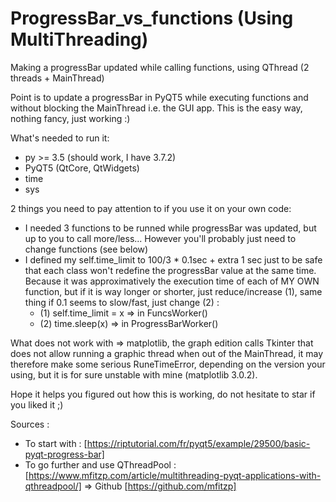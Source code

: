 # ProgressBar_vs_functions (Using MultiThreading)
Making a progressBar updated while calling functions, using QThread (2 threads + MainThread)

Point is to update a progressBar in PyQT5 while executing functions and without blocking the MainThread i.e. the GUI app. This is the easy way, nothing fancy, just working :)

What's needed to run it:
- py >= 3.5 (should work, I have 3.7.2)
- PyQT5 (QtCore, QtWidgets)
- time
- sys

2 things you need to pay attention to if you use it on your own code:
- I needed 3 functions to be runned while progressBar was updated, but up to you to call more/less... However you'll probably just need to change functions (see below)
- I defined my self.time_limit to 100/3 * 0.1sec + extra 1 sec just to be safe that each class won't redefine the progressBar value at the same time. Because it was approximatively the execution time of each of MY OWN function, but if it is way longer or shorter, just reduce/increase (1), same thing if 0.1 seems to slow/fast, just change (2) :
  - (1) self.time_limit = x => in FuncsWorker()
  - (2) time.sleep(x) => in ProgressBarWorker()

What does not work with => matplotlib, the graph edition calls Tkinter that does not allow running a graphic thread when out of the MainThread, it may therefore make some serious RuneTimeError, depending on the version your using, but it is for sure unstable with mine (matplotlib 3.0.2).

Hope it helps you figured out how this is working, do not hesitate to star if you liked it ;)

Sources :
- To start with : [https://riptutorial.com/fr/pyqt5/example/29500/basic-pyqt-progress-bar]
- To go further and use QThreadPool : [https://www.mfitzp.com/article/multithreading-pyqt-applications-with-qthreadpool/] => Github [https://github.com/mfitzp]
